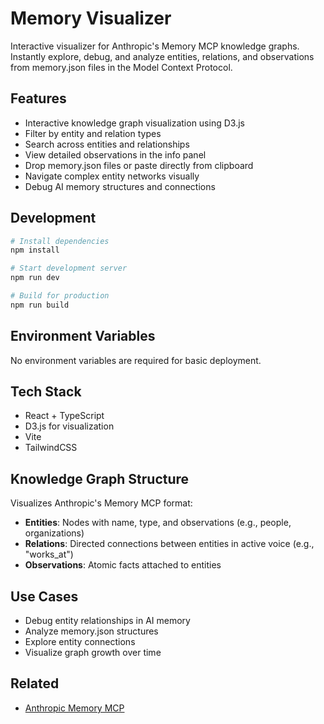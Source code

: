 # Memory Visualizer

Interactive visualizer for Anthropic's Memory MCP knowledge graphs. Instantly explore, debug, and analyze entities, relations, and observations from memory.json files in the Model Context Protocol.

## Features

- Interactive knowledge graph visualization using D3.js
- Filter by entity and relation types
- Search across entities and relationships
- View detailed observations in the info panel
- Drop memory.json files or paste directly from clipboard
- Navigate complex entity networks visually
- Debug AI memory structures and connections

## Development

```bash
# Install dependencies
npm install

# Start development server
npm run dev

# Build for production
npm run build
```

## Environment Variables

No environment variables are required for basic deployment.

## Tech Stack

- React + TypeScript
- D3.js for visualization
- Vite
- TailwindCSS

## Knowledge Graph Structure

Visualizes Anthropic's Memory MCP format:

- **Entities**: Nodes with name, type, and observations (e.g., people, organizations)
- **Relations**: Directed connections between entities in active voice (e.g., "works_at")
- **Observations**: Atomic facts attached to entities

## Use Cases

- Debug entity relationships in AI memory
- Analyze memory.json structures
- Explore entity connections
- Visualize graph growth over time

## Related

- [Anthropic Memory MCP](https://github.com/modelcontextprotocol/servers/tree/main/src/memory)
